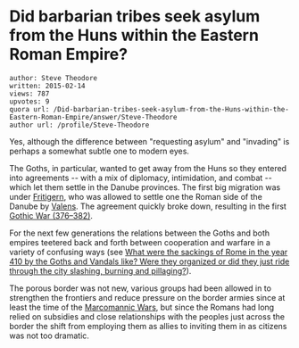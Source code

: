 # Did barbarian tribes seek asylum from the Huns within the Eastern Roman Empire?

	author: Steve Theodore
	written: 2015-02-14
	views: 787
	upvotes: 9
	quora url: /Did-barbarian-tribes-seek-asylum-from-the-Huns-within-the-Eastern-Roman-Empire/answer/Steve-Theodore
	author url: /profile/Steve-Theodore


Yes, although the difference between "requesting asylum" and "invading" is perhaps a somewhat subtle one to modern eyes. 

The Goths, in particular, wanted to get away from the Huns so they entered into agreements -- with a mix of diplomacy, intimidation, and combat -- which let them settle in the Danube provinces. The first big migration was under [Fritigern](http://en.wikipedia.org/wiki/Fritigern), who was allowed to settle one the Roman side of the Danube by [Valens](http://en.wikipedia.org/wiki/Valens). The agreement quickly broke down, resulting in the first [Gothic War (376–382)](http://en.wikipedia.org/wiki/Gothic_War_%28376%E2%80%93382%29). 

For the next few generations the relations between the Goths and both empires teetered back and forth between cooperation and warfare in a variety of confusing ways (see [What were the sackings of Rome in the year 410 by the Goths and Vandals like? Were they organized or did they just ride through the city slashing, burning and pillaging?](https://www.quora.com/What-were-the-sackings-of-Rome-in-the-year-410-by-the-Goths-and-Vandals-like-Were-they-organized-or-did-they-just-ride-through-the-city-slashing-burning-and-pillaging)).

The porous border was not new, various groups had been allowed in to strengthen the frontiers and reduce pressure on the border armies since at least the time of the [Marcomannic Wars](http://en.wikipedia.org/wiki/Marcomannic_Wars), but since the Romans had long relied on subsidies and close relationships with the peoples just across the border the shift from employing them as allies to inviting them in as citizens was not too dramatic.

